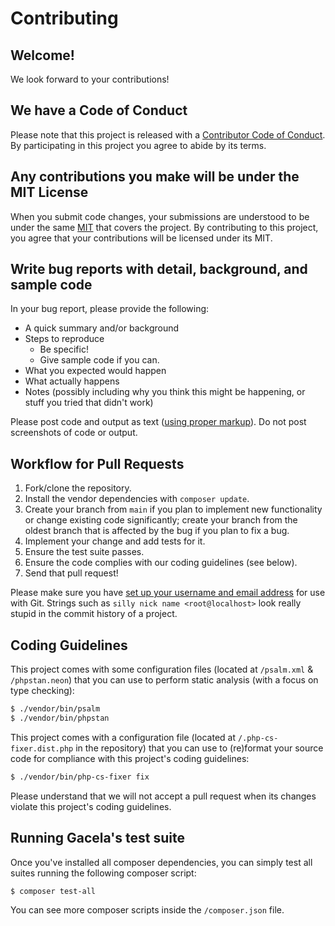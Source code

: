 # Contributing

## Welcome!

We look forward to your contributions!

## We have a Code of Conduct

Please note that this project is released with a [Contributor Code of Conduct](CODE_OF_CONDUCT.md). By participating in this project you agree to abide by its terms.

## Any contributions you make will be under the MIT License

When you submit code changes, your submissions are understood to be under the same [MIT](https://github.com/php-lightning/lnaddress/blob/master/LICENSE) that covers the project. By contributing to this project, you agree that your contributions will be licensed under its MIT.

## Write bug reports with detail, background, and sample code

In your bug report, please provide the following:

* A quick summary and/or background
* Steps to reproduce
    * Be specific!
    * Give sample code if you can.
* What you expected would happen
* What actually happens
* Notes (possibly including why you think this might be happening, or stuff you tried that didn't work)

Please post code and output as text ([using proper markup](https://guides.github.com/features/mastering-markdown/)). 
Do not post screenshots of code or output.

## Workflow for Pull Requests

1. Fork/clone the repository.
2. Install the vendor dependencies with `composer update`.
3. Create your branch from `main` if you plan to implement new functionality or change existing code significantly;
   create your branch from the oldest branch that is affected by the bug if you plan to fix a bug.
4. Implement your change and add tests for it.
5. Ensure the test suite passes.
6. Ensure the code complies with our coding guidelines (see below).
7. Send that pull request!

Please make sure you have [set up your username and email address](https://git-scm.com/book/en/v2/Getting-Started-First-Time-Git-Setup) for use with Git. Strings such as `silly nick name <root@localhost>` look really stupid in the commit history of a project.

## Coding Guidelines

This project comes with some configuration files (located at `/psalm.xml` & `/phpstan.neon`) that you can use to perform static analysis (with a focus on type checking):

```bash
$ ./vendor/bin/psalm
$ ./vendor/bin/phpstan
```

This project comes with a configuration file (located at `/.php-cs-fixer.dist.php` in the repository) that you can use to (re)format your source code for compliance with this project's coding guidelines:

```bash
$ ./vendor/bin/php-cs-fixer fix
```

Please understand that we will not accept a pull request when its changes violate this project's coding guidelines.

## Running Gacela's test suite

Once you've installed all composer dependencies, you can simply test all suites running the following composer script:

```bash
$ composer test-all
```

You can see more composer scripts inside the `/composer.json` file.
